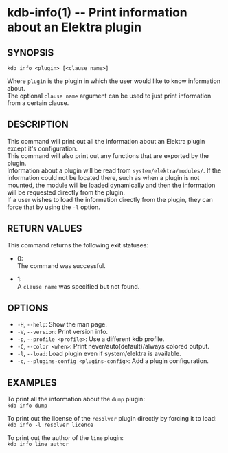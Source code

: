 # kdb-info(1) -- Print information about an Elektra plugin

## SYNOPSIS

`kdb info <plugin> [<clause name>]`<br>

Where `plugin` is the plugin in which the user would like to know information about.<br>
The optional `clause name` argument can be used to just print information from a certain clause.<br>

## DESCRIPTION

This command will print out all the information about an Elektra plugin except it's configuration.<br>
This command will also print out any functions that are exported by the plugin.<br>
Information about a plugin will be read from `system/elektra/modules/`. If the information could not be located there, such as when a plugin is not mounted, the module will be loaded dynamically and then the information will be requested directly from the plugin.<br>
If a user wishes to load the information directly from the plugin, they can force that by using the `-l` option.<br>

## RETURN VALUES

This command returns the following exit statuses:<br>

- 0:<br>
  The command was successful.<br>

- 1:<br>
  A `clause name` was specified but not found.<br>

## OPTIONS

- `-H`, `--help`:
  Show the man page.
- `-V`, `--version`:
  Print version info.
- `-p`, `--profile <profile>`:
  Use a different kdb profile.
- `-C`, `--color <when>`:
  Print never/auto(default)/always colored output.
- `-l`, `--load`:
  Load plugin even if system/elektra is available.
- `-c`, `--plugins-config <plugins-config>`:
  Add a plugin configuration.

## EXAMPLES

To print all the information about the `dump` plugin:<br>
`kdb info dump`<br>

To print out the license of the `resolver` plugin directly by forcing it to load:<br>
`kdb info -l resolver licence`<br>

To print out the author of the `line` plugin:<br>
`kdb info line author`<br>

